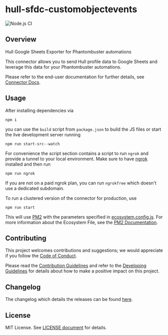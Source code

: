 # hull-sfdc-customobjectevents

![Node.js CI](https://github.com/SMK1085/hull-sfdc-customobjectevents/workflows/Node.js%20CI/badge.svg)

## Overview

Hull Google Sheets Exporter for Phantombuster automations

This connector allows you to send Hull profile data to Google Sheets and leverage this data for your Phantombuster automations.

Please refer to the end-user documentation for further details, see [Connector Docs](./assets/readme.md).

## Usage

After installing dependencies via

```console
npm i
```

you can use the `build` script from `package.json` to build the JS files or start the live development server running

```console
npm run start-src--watch
```

For convenience the script section contains a script to run `ngrok` and provide a tunnel to your local environment. Make sure to have [ngrok](https://ngrok.com/) installed and then run

```console
npm run ngrok
```

If you are not on a paid ngrok plan, you can run `ngrokfree` which doesn't use a dedicated subdomain.

To run a clustered version of the connector for production, use

```console
npm run start
```

This will use [PM2](https://pm2.keymetrics.io/) with the parameters specified in [ecosystem.config.js](./ecosystem.config.js). For more information about the Ecosystem File, see the [PM2 Documentation](https://pm2.keymetrics.io/docs/usage/application-declaration/#ecosystem-file).

## Contributing

This project welcomes contributions and suggestions; we would appreciate if you follow the [Code of Conduct](./CODE_OF_CONDUCT.md).

Please read the [Contribution Guidelines](./CONTRIBUTING.md) and refer to the [Developing Guidelines](./DEVELOPING.md) for details about how to make a positive impact on this project.

## Changelog

The changelog which details the releases can be found [here](./CHANGELOG.md).

## License

MIT License. See [LICENSE document](./LICENSE) for details.
